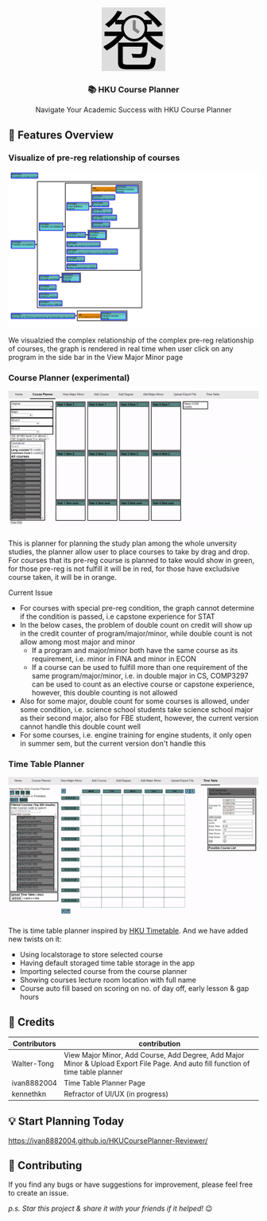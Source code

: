<div align="center">
  <img src="./public/favicon.ico" width="128" height="128" />
  <h3>📚 HKU Course Planner</h3>
  <p>Navigate Your Academic Success with HKU Course Planner</p>
</div>

## :rocket: Features Overview

### Visualize of pre-reg relationship of courses
<div>
  <img src="./screenshot/prereg-graph.png" />
  <p>We visualzied the complex relationship of the complex pre-reg relationship of courses, the graph is rendered in real time when user click on any program in the side bar in the View Major Minor page</p>
</div>

### Course Planner (experimental)
<div>
  <img src="./screenshot/course-planner.gif" />
  <p>This is planner for planning the study plan among the whole unversity studies, the planner allow user to place courses to take by drag and drop. For courses that its pre-reg course is planned to take would show in green, for those pre-reg is not fulfill it will be in red, for those have excludsive course taken, it will be in orange. </p>
  Current Issue
  <ul style="list-style-type:square;">
    <li>For courses with special pre-reg condition, the graph cannot determine if the condition is passed, i.e capstone experience for STAT</li>
    <li>
      In the below cases, the problem of double count on credit will show up in the credit counter of program/major/minor, while double count is not allow among most major and minor
      <ul>
        <li>If a program and major/minor both have the same course as its requirement, i.e. minor in FINA and minor in ECON</li>
        <li>If a course can be used to fulfill more than one requirement of the same program/major/minor, i.e. in double major in CS, COMP3297 can be used to count as an elective course or capstone experience, however, this double counting is not allowed</li>
      </ul>
    </li>
    <li>Also for some major, double count for some courses is allowed, under some condition, i.e. science school students take science school major as their second major, also for FBE student, however, the current version cannot handle this double count well</li>
    <li>For some courses, i.e. engine training for engine students, it only open in summer sem, but the current version don't handle this</li>
  </ul>
</div>

### Time Table Planner
<div>
  <img src="./screenshot/time-table.gif" />
  <p>
    The is time table planner inspired by <a href="https://github.com/hovergecko/timetable">HKU Timetable</a>. And we have added new twists on it:
  </p>
  <ul style="list-style-type:square;">
    <li>Using localstorage to store selected course</li>
    <li>Having default storaged time table storage in the app</li>
    <li>Importing selected course from the course planner</li>
    <li>Showing courses lecture room location with full name</li>
    <li>Course auto fill based on scoring on no. of day off, early lesson & gap hours</li>
  </ul>
</div>

## :gem: Credits

|Contributors|contribution|
|--|--|
|Walter-Tong|View Major Minor, Add Course, Add Degree, Add Major Minor & Upload Export File Page. And auto fill function of time table planner|
|ivan8882004|Time Table Planner Page|
|kennethkn|Refractor of UI/UX (in progress)|

## :bulb: Start Planning Today

<https://ivan8882004.github.io/HKUCoursePlanner-Reviewer/>

## :handshake: Contributing

If you find any bugs or have suggestions for improvement, please feel free to create an issue.

_p.s. Star this project & share it with your friends if it helped!_ 😉

